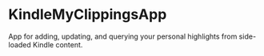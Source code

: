 # KindleMyClippingsApp
App for adding, updating, and querying your personal highlights from side-loaded Kindle content.
